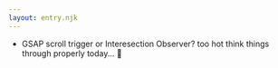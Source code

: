 ```yaml
---
layout: entry.njk
---
```


- GSAP scroll trigger or Interesection Observer? too hot think things through properly today... 🥵
